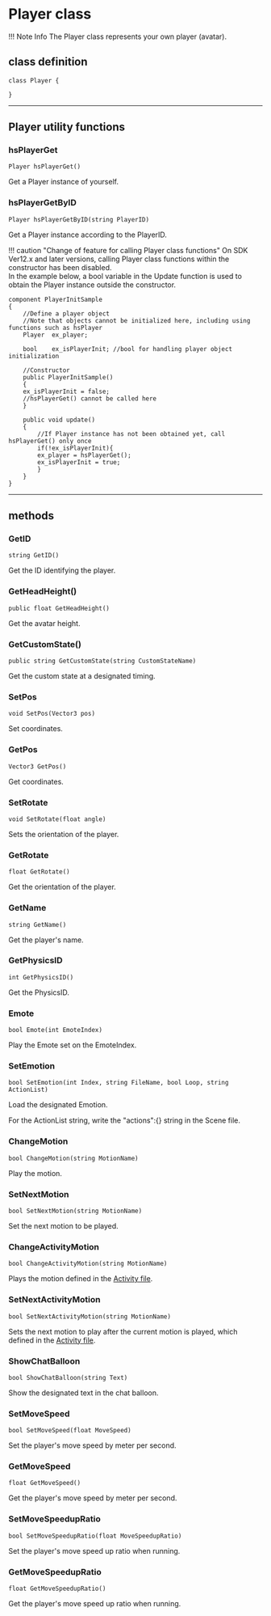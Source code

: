 # Player class

!!! Note Info
     The Player class represents your own player (avatar).

## class definition

```
class Player {

}
```

***

## Player utility functions

### hsPlayerGet

`Player hsPlayerGet()`

Get a Player instance of yourself.

### hsPlayerGetByID

`Player hsPlayerGetByID(string PlayerID)`

Get a Player instance according to the PlayerID.

!!! caution "Change of feature for calling Player class functions"
    On SDK Ver12.x and later versions, calling Player class functions within the constructor has been disabled. <br>
    In the example below, a bool variable in the Update function is used to obtain the Player instance outside the constructor.

```
component PlayerInitSample
{   
    //Define a player object
    //Note that objects cannot be initialized here, including using functions such as hsPlayer
	Player	ex_player;

    bool    ex_isPlayerInit; //bool for handling player object initialization

    //Constructor
    public PlayerInitSample()
    {
    ex_isPlayerInit = false;
    //hsPlayerGet() cannot be called here
    }

    public void update()
    {
        //If Player instance has not been obtained yet, call hsPlayerGet() only once
        if(!ex_isPlayerInit){
        ex_player = hsPlayerGet();
        ex_isPlayerInit = true;
        }
    }
}
```

***

## methods

### GetID

`string GetID()`

Get the ID identifying the player.

### GetHeadHeight()

`public float GetHeadHeight()`

Get the avatar height.

### GetCustomState()

`public string GetCustomState(string CustomStateName)`

Get the custom state at a designated timing.

### SetPos

`void SetPos(Vector3 pos)`

Set coordinates.

### GetPos

`Vector3 GetPos()`

Get coordinates.

### SetRotate

`void SetRotate(float angle)`

Sets the orientation of the player.

### GetRotate

`float GetRotate()`

Get the orientation of the player.

### GetName

`string GetName()`

Get the player's name.

### GetPhysicsID

`int GetPhysicsID()`

Get the PhysicsID.

### Emote

`bool Emote(int EmoteIndex)`

Play the Emote set on the EmoteIndex.

### SetEmotion

`bool SetEmotion(int Index, string FileName, bool Loop, string ActionList)`

Load the designated Emotion.

For the ActionList string, write the "actions":{} string in the Scene file.

### ChangeMotion

`bool ChangeMotion(string MotionName)`

Play the motion.

### SetNextMotion

`bool SetNextMotion(string MotionName)`

Set the next motion to be played.

### ChangeActivityMotion

`bool ChangeActivityMotion(string MotionName)`

Plays the motion defined in the [Activity file](../SDKTools/VKCActivityExporter.md).

### SetNextActivityMotion

`bool SetNextActivityMotion(string MotionName)`

Sets the next motion to play after the current motion is played, which defined in the [Activity file](../SDKTools/VKCActivityExporter.md).

### ShowChatBalloon

`bool ShowChatBalloon(string Text)`

Show the designated text in the chat balloon.

### SetMoveSpeed

`bool SetMoveSpeed(float MoveSpeed)`

Set the player's move speed by meter per second.

### GetMoveSpeed

`float GetMoveSpeed()`

Get the player's move speed by meter per second.

### SetMoveSpeedupRatio

`bool SetMoveSpeedupRatio(float MoveSpeedupRatio)`

Set the player's move speed up ratio when running.

### GetMoveSpeedupRatio

`float GetMoveSpeedupRatio()`

Get the player's move speed up ratio when running.

